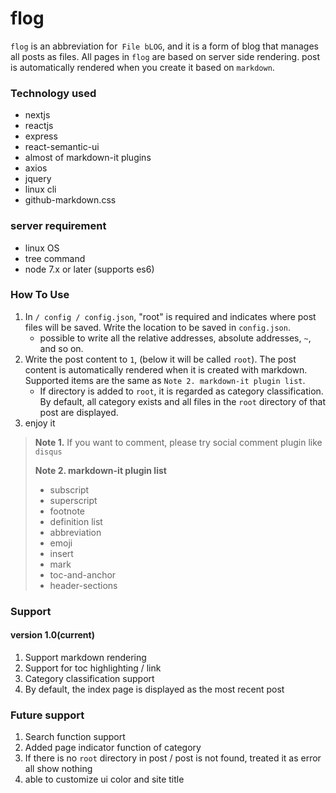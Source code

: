 # flog

`flog` is an abbreviation for` File bLOG`, and it is a form of blog that manages all posts as files.
All pages in `flog` are based on server side rendering.
post is automatically rendered when you create it based on `markdown`.

### Technology used

 - nextjs
 - reactjs
 - express
 - react-semantic-ui
 - almost of markdown-it plugins
 - axios
 - jquery
 - linux cli
 - github-markdown.css

### server requirement

 - linux OS
 - tree command
 - node 7.x or later (supports es6)

### How To Use

1. In `/ config / config.json`, "root" is required and indicates where post files will be saved. Write the location to be saved in `config.json`.
    - possible to write all the relative addresses, absolute addresses, `~`, and so on.
2. Write the post content to `1`, (below it will be called `root`). The post content is automatically rendered when it is created with markdown. Supported items are the same as `Note 2. markdown-it plugin list`.
    - If directory is added to `root`, it is regarded as category classification. By default, all category exists and all files in the `root` directory of that post are displayed.
3. enjoy it

> **Note 1.** If you want to comment, please try social comment plugin like `disqus`
>
> **Note 2. markdown-it plugin list**
>
> - subscript
> - superscript
> - footnote
> - definition list
> - abbreviation
> - emoji
> - insert
> - mark
> - toc-and-anchor
> - header-sections




### Support
#### version 1.0(current)
1. Support markdown rendering
2. Support for toc highlighting / link
3. Category classification support
4. By default, the index page is displayed as the most recent post

### Future support
1. Search function support
2. Added page indicator function of category
3. If there is no `root` directory in post / post is not found, treated it as error all show nothing
4. able to customize ui color and site title
